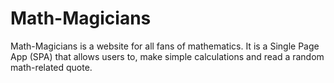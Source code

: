 # Math-Magicians
Math-Magicians is a website for all fans of mathematics. It is a Single Page App (SPA) that allows users to, make simple calculations and read a random math-related quote.

